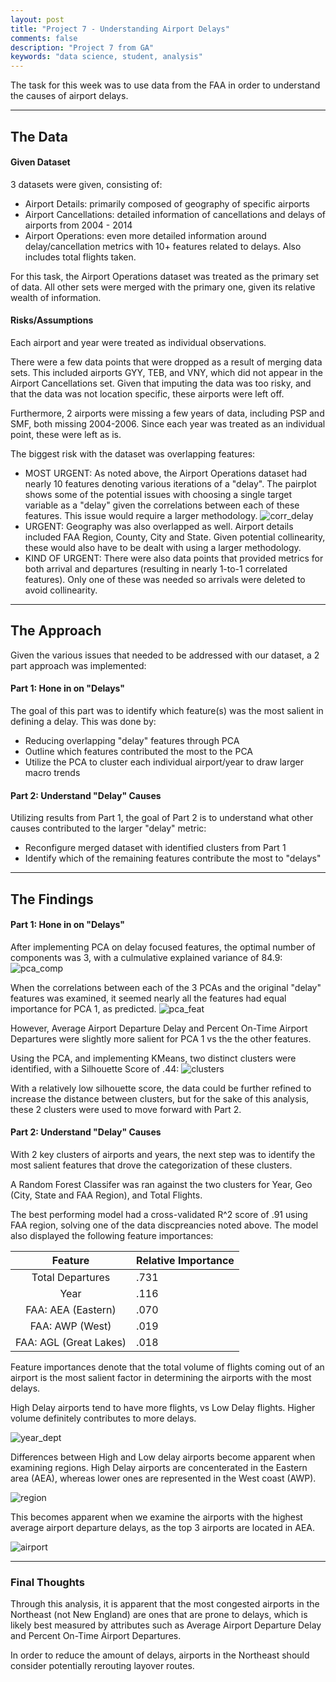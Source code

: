 ```yaml
---
layout: post
title: "Project 7 - Understanding Airport Delays"
comments: false
description: "Project 7 from GA"
keywords: "data science, student, analysis"
---
```


The task for this week was to use data from the FAA in order to understand the causes of airport delays.

---

## The Data

#### Given Dataset

3 datasets were given, consisting of:

- Airport Details: primarily composed of geography of specific airports
- Airport Cancellations: detailed information of cancellations and delays of airports from 2004 - 2014 
- Airport Operations: even more detailed information around delay/cancellation metrics with 10+ features related to delays. Also includes total flights taken.

For this task, the Airport Operations dataset was treated as the primary set of data. All other sets were merged with the primary one, given its relative wealth of information. 

#### Risks/Assumptions

Each airport and year were treated as individual observations. 

There were a few data points that were dropped as a result of merging data sets. This included airports GYY, TEB, and VNY, which did not appear in the Airport Cancellations set. Given that imputing the data was too risky, and that the data was not location specific, these airports were left off.

Furthermore, 2 airports were missing a few years of data, including PSP and SMF, both missing 2004-2006. Since each year was treated as an individual point, these were left as is.

The biggest risk with the dataset was overlapping features:

- MOST URGENT: As noted above, the Airport Operations dataset had nearly 10 features denoting various iterations of a "delay". The pairplot shows some of the potential issues with choosing a single target variable as a "delay" given the correlations between each of these features. This issue would require a larger methodology. 
![corr_delay](http://yoyoyokatty.github.io/images_kl/project7-faa/corr_delay.png)
- URGENT: Geography was also overlapped as well. Airport details included FAA Region, County, City and State. Given potential collinearity, these would also have to be dealt with using a larger methodology. 
- KIND OF URGENT: There were also data points that provided metrics for both arrival and departures (resulting in nearly 1-to-1 correlated features). Only one of these was needed so arrivals were deleted to avoid collinearity.

---

## The Approach

Given the various issues that needed to be addressed with our dataset, a 2 part approach was implemented:

#### Part 1: Hone in on "Delays"

The goal of this part was to identify which feature(s) was the most salient in defining a delay. This was done by:

- Reducing overlapping "delay" features through PCA
- Outline which features contributed the most to the PCA
- Utilize the PCA to cluster each individual airport/year to draw larger macro trends

#### Part 2: Understand "Delay" Causes

Utilizing results from Part 1, the goal of Part 2 is to understand what other causes contributed to the larger "delay" metric:

- Reconfigure merged dataset with identified clusters from Part 1
- Identify which of the remaining features contribute the most to "delays"

---

## The Findings

#### Part 1: Hone in on "Delays"

After implementing PCA on delay focused features, the optimal number of components was 3, with a culmulative explained variance of 84.9:
![pca_comp](http://yoyoyokatty.github.io/images_kl/project7-faa/pca_comp.png)

When the correlations between each of the 3 PCAs and the original "delay" features was examined, it seemed nearly all the features had equal importance for PCA 1, as predicted. 
![pca_feat](http://yoyoyokatty.github.io/images_kl/project7-faa/pca_feat.png)

However, Average Airport Departure Delay and Percent On-Time Airport Departures were slightly more salient for PCA 1 vs the the other features.

Using the PCA, and implementing KMeans, two distinct clusters were identified, with a Silhouette Score of .44:
![clusters](http://yoyoyokatty.github.io/images_kl/project7-faa/clusters.png)

With a relatively low silhouette score, the data could be further refined to increase the distance between clusters, but for the sake of this analysis, these 2 clusters were used to move forward with Part 2. 

#### Part 2: Understand "Delay" Causes

With 2 key clusters of airports and years, the next step was to identify the most salient features that drove the categorization of these clusters.

A Random Forest Classifer was ran against the two clusters for Year, Geo (City, State and FAA Region), and Total Flights.

The best performing model had a cross-validated R^2 score of .91 using FAA region, solving one of the data discpreancies noted above. The model also displayed the following feature importances:

|         Feature        | Relative Importance | 
|:----------------------:|---------------------|
| Total Departures       | .731                |
| Year                   | .116                |
| FAA: AEA (Eastern)     | .070                |
| FAA: AWP (West)        | .019                |
| FAA: AGL (Great Lakes) | .018                |

Feature importances denote that the total volume of flights coming out of an airport is the most salient factor in determining the airports with the most delays. 

High Delay airports tend to have more flights, vs Low Delay flights. Higher volume definitely contributes to more delays.

![year_dept](http://yoyoyokatty.github.io/images_kl/project7-faa/year_dept.png)

Differences between High and Low delay airports become apparent when examining regions. High Delay airports are concenterated in the Eastern area (AEA), whereas lower ones are represented in the West coast (AWP).

![region](http://yoyoyokatty.github.io/images_kl/project7-faa/region.png)

This becomes apparent when we examine the airports with the highest average airport departure delays, as the top 3 airports are located in AEA.

![airport](http://yoyoyokatty.github.io/images_kl/project7-faa/airport.png)

---

### Final Thoughts

Through this analysis, it is apparent that the most congested airports in the Northeast (not New England) are ones that are prone to delays, which is likely best measured by attributes such as Average Airport Departure Delay and Percent On-Time Airport Departures. 

In order to reduce the amount of delays, airports in the Northeast should consider potentially rerouting layover routes. 
